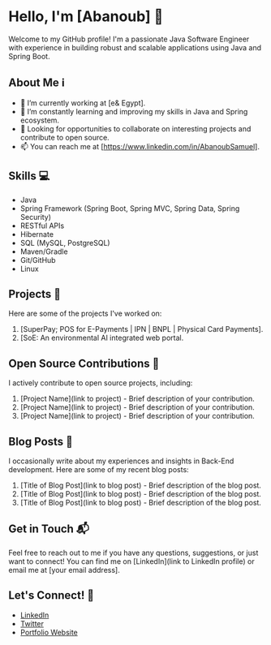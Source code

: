 # Hello, I'm [Abanoub] 👋

Welcome to my GitHub profile! I'm a passionate Java Software Engineer with experience in building robust and scalable applications using Java and Spring Boot.

## About Me ℹ️

- 🔭 I’m currently working at [e& Egypt].
- 🌱 I’m constantly learning and improving my skills in Java and Spring ecosystem.
- 💼 Looking for opportunities to collaborate on interesting projects and contribute to open source.
- 📫 You can reach me at [https://www.linkedin.com/in/AbanoubSamuel].

## Skills 💻

- Java
- Spring Framework (Spring Boot, Spring MVC, Spring Data, Spring Security)
- RESTful APIs
- Hibernate
- SQL (MySQL, PostgreSQL)
- Maven/Gradle
- Git/GitHub
- Linux

## Projects 🚀

Here are some of the projects I've worked on:

1. [SuperPay; POS for E-Payments | IPN | BNPL | Physical Card Payments].
2. [SoE: An environmental AI integrated web portal. 

## Open Source Contributions 🌟

I actively contribute to open source projects, including:

1. [Project Name](link to project) - Brief description of your contribution.
2. [Project Name](link to project) - Brief description of your contribution.
3. [Project Name](link to project) - Brief description of your contribution.

## Blog Posts 📝

I occasionally write about my experiences and insights in Back-End development. Here are some of my recent blog posts:

1. [Title of Blog Post](link to blog post) - Brief description of the blog post.
2. [Title of Blog Post](link to blog post) - Brief description of the blog post.
3. [Title of Blog Post](link to blog post) - Brief description of the blog post.

## Get in Touch 📬

Feel free to reach out to me if you have any questions, suggestions, or just want to connect! You can find me on [LinkedIn](link to LinkedIn profile) or email me at [your email address].

## Let's Connect! 🤝

- [LinkedIn](https://www.linkedin.com/in/AbanoubSamuel)
- [Twitter](https://twitter.com/Abanoub__Samuel)
- [Portfolio Website](https://abanoubsamuel.github.io/)

